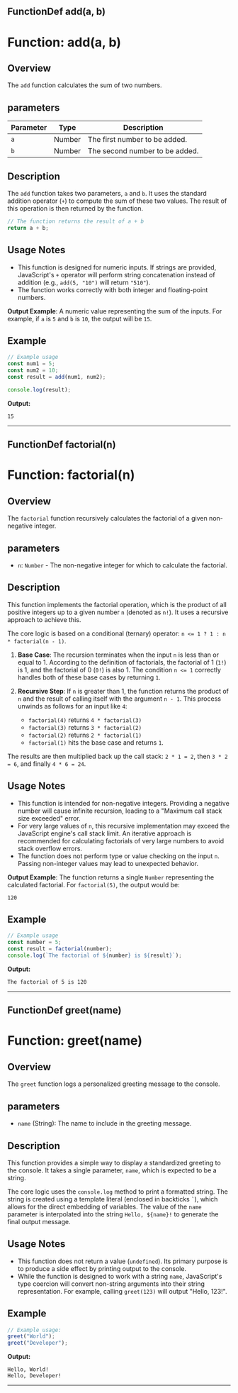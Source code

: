 ## FunctionDef add(a, b)
# Function: add(a, b)

## Overview

The `add` function calculates the sum of two numbers.

## parameters

| Parameter | Type | Description |
|-----------|------|-------------|
| `a` | Number | The first number to be added. |
| `b` | Number | The second number to be added. |

## Description

The `add` function takes two parameters, `a` and `b`. It uses the standard addition operator (`+`) to compute the sum of these two values. The result of this operation is then returned by the function.

```javascript
// The function returns the result of a + b
return a + b;
```

## Usage Notes

- This function is designed for numeric inputs. If strings are provided, JavaScript's `+` operator will perform string concatenation instead of addition (e.g., `add(5, "10")` will return `"510"`).
- The function works correctly with both integer and floating-point numbers.

**Output Example**: A numeric value representing the sum of the inputs. For example, if `a` is `5` and `b` is `10`, the output will be `15`.

## Example

```javascript
// Example usage
const num1 = 5;
const num2 = 10;
const result = add(num1, num2);

console.log(result);
```

**Output:**

```
15
```

***
## FunctionDef factorial(n)
# Function: factorial(n)

## Overview

The `factorial` function recursively calculates the factorial of a given non-negative integer.

## parameters

- `n`: `Number` - The non-negative integer for which to calculate the factorial.

## Description

This function implements the factorial operation, which is the product of all positive integers up to a given number `n` (denoted as `n!`). It uses a recursive approach to achieve this.

The core logic is based on a conditional (ternary) operator: `n <= 1 ? 1 : n * factorial(n - 1)`.

1.  **Base Case**: The recursion terminates when the input `n` is less than or equal to 1. According to the definition of factorials, the factorial of 1 (`1!`) is 1, and the factorial of 0 (`0!`) is also 1. The condition `n <= 1` correctly handles both of these base cases by returning `1`.

2.  **Recursive Step**: If `n` is greater than 1, the function returns the product of `n` and the result of calling itself with the argument `n - 1`. This process unwinds as follows for an input like `4`:
    - `factorial(4)` returns `4 * factorial(3)`
    - `factorial(3)` returns `3 * factorial(2)`
    - `factorial(2)` returns `2 * factorial(1)`
    - `factorial(1)` hits the base case and returns `1`.

The results are then multiplied back up the call stack: `2 * 1 = 2`, then `3 * 2 = 6`, and finally `4 * 6 = 24`.

## Usage Notes

- This function is intended for non-negative integers. Providing a negative number will cause infinite recursion, leading to a "Maximum call stack size exceeded" error.
- For very large values of `n`, this recursive implementation may exceed the JavaScript engine's call stack limit. An iterative approach is recommended for calculating factorials of very large numbers to avoid stack overflow errors.
- The function does not perform type or value checking on the input `n`. Passing non-integer values may lead to unexpected behavior.

**Output Example**: The function returns a single `Number` representing the calculated factorial. For `factorial(5)`, the output would be:
```
120
```

## Example

```javascript
// Example usage
const number = 5;
const result = factorial(number);
console.log(`The factorial of ${number} is ${result}`);
```

**Output:**

```
The factorial of 5 is 120
```

***
## FunctionDef greet(name)
# Function: greet(name)

## Overview

The `greet` function logs a personalized greeting message to the console.

## parameters

- `name` (String): The name to include in the greeting message.

## Description

This function provides a simple way to display a standardized greeting to the console. It takes a single parameter, `name`, which is expected to be a string.

The core logic uses the `console.log` method to print a formatted string. The string is created using a template literal (enclosed in backticks `` ` ``), which allows for the direct embedding of variables. The value of the `name` parameter is interpolated into the string `Hello, ${name}!` to generate the final output message.

## Usage Notes

- This function does not return a value (`undefined`). Its primary purpose is to produce a side effect by printing output to the console.
- While the function is designed to work with a string `name`, JavaScript's type coercion will convert non-string arguments into their string representation. For example, calling `greet(123)` will output "Hello, 123!".

## Example

```javascript
// Example usage:
greet("World");
greet("Developer");
```

**Output:**

```
Hello, World!
Hello, Developer!
```

***
